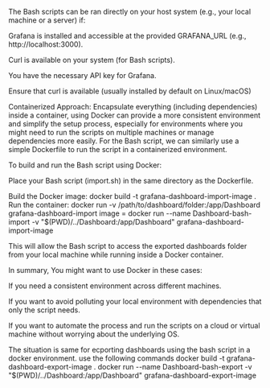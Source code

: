 The Bash scripts can be ran directly on your host system (e.g., your local machine or a server) if:

Grafana is installed and accessible at the provided GRAFANA_URL (e.g., http://localhost:3000).

Curl is available on your system (for Bash scripts).

You have the necessary API key for Grafana.

Ensure that curl is available (usually installed by default on Linux/macOS)


Containerized Approach:
Encapsulate everything (including dependencies) inside a container, using Docker can provide a more consistent environment and simplify the setup process, especially for environments where you might need to run the scripts on multiple machines or manage dependencies more easily.
For the Bash script, we can similarly use a simple Dockerfile to run the script in a containerized environment.

To build and run the Bash script using Docker:

Place your Bash script (import.sh) in the same directory as the Dockerfile.

Build the Docker image:
docker build -t grafana-dashboard-import-image .
Run the container:
docker run -v /path/to/dashboard/folder:/app/Dashboard grafana-dashboard-import image =
docker run --name Dashboard-bash-import -v "$(PWD)/../Dashboard:/app/Dashboard" grafana-dashboard-import-image

This will allow the Bash script to access the exported dashboards folder from your local machine while running inside a Docker container.

In summary, You might want to use Docker in these cases:

If you need a consistent environment across different machines.

If you want to avoid polluting your local environment with dependencies that only the script needs.

If you want to automate the process and run the scripts on a cloud or virtual machine without worrying about the underlying OS.

The situation is same for ecporting dashboards using the bash script in a docker environment. use the following commands
docker build -t grafana-dashboard-export-image .
docker run --name Dashboard-bash-export -v "$(PWD)/../Dashboard:/app/Dashboard" grafana-dashboard-export-image